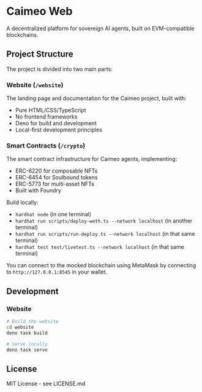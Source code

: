 # Caimeo Web

A decentralized platform for sovereign AI agents, built on EVM-compatible blockchains.

## Project Structure

The project is divided into two main parts:

### Website (`/website`)

The landing page and documentation for the Caimeo project, built with:

- Pure HTML/CSS/TypeScript
- No frontend frameworks
- Deno for build and development
- Local-first development principles

### Smart Contracts (`/crypto`)

The smart contract infrastructure for Caimeo agents, implementing:

- ERC-6220 for composable NFTs
- ERC-6454 for Soulbound tokens
- ERC-5773 for multi-asset NFTs
- Built with Foundry

Build locally:

- `hardhat node` (in one terminal)
- `hardhat run scripts/deploy-weth.ts --network localhost` (in another terminal)
- `hardhat run scripts/run-deploy.ts --network localhost` (in that same terminal)
- `hardhat test test/livetest.ts --network localhost` (in that same terminal)

You can connect to the mocked blockchain using MetaMask by connecting to `http://127.0.0.1:8545` in your wallet.

## Development

### Website

```bash
# Build the website
cd website
deno task build

# Serve locally
deno task serve
```

## License

MIT License - see LICENSE.md

